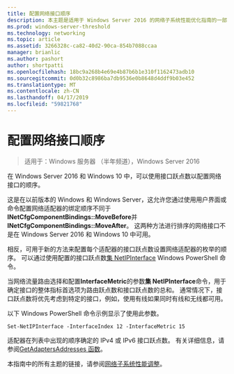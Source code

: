 ```yaml
---
title: 配置网络接口顺序
description: 本主题是适用于 Windows Server 2016 的网络子系统性能优化指南的一部分。
ms.prod: windows-server-threshold
ms.technology: networking
ms.topic: article
ms.assetid: 3266328c-ca82-40d2-90ca-854b7088ccaa
manager: brianlic
ms.author: pashort
author: shortpatti
ms.openlocfilehash: 18bc9a268b4e69e4b87b6b1e310f1162473adb10
ms.sourcegitcommit: 0d0b32c8986ba7db9536e0b8648d4ddf9b03e452
ms.translationtype: MT
ms.contentlocale: zh-CN
ms.lasthandoff: 04/17/2019
ms.locfileid: "59821768"
---
```

# <a name="configure-the-order-of-network-interfaces"></a>配置网络接口顺序

>适用于：Windows 服务器 （半年频道），Windows Server 2016

在 Windows Server 2016 和 Windows 10 中，可以使用接口跃点数以配置网络接口的顺序。

这是在以前版本的 Windows 和 Windows Server，这允许您通过使用用户界面或命令配置网络适配器的绑定顺序不同于**INetCfgComponentBindings::MoveBefore**并**INetCfgComponentBindings::MoveAfter**。 这两种方法进行排序的网络接口不是在 Windows Server 2016 和 Windows 10 中可用。

相反，可用于新的方法来配置每个适配器的接口跃点数设置网络适配器的枚举的顺序。 可以通过使用配置的接口跃点数[集 NetIPInterface](https://docs.microsoft.com/powershell/module/nettcpip/set-netipinterface) Windows PowerShell 命令。

当网络流量路由选择和配置**InterfaceMetric**的参数**集 NetIPInterface**命令，用于确定接口的整体指标首选项为路由跃点数和接口跃点数的总和。 通常情况下，接口跃点数将优先考虑到特定的接口，例如，使用有线如果同时有线和无线都可用。

以下 Windows PowerShell 命令示例显示了使用此参数。

    Set-NetIPInterface -InterfaceIndex 12 -InterfaceMetric 15

适配器在列表中出现的顺序确定的 IPv4 或 IPv6 接口跃点数。  有关详细信息，请参阅[GetAdaptersAddresses 函数](https://msdn.microsoft.com/library/windows/desktop/aa365915%28v=vs.85%29.aspx?f=255&MSPPError=-2147217396)。

本指南中的所有主题的链接，请参阅[网络子系统性能调整](net-sub-performance-top.md)。
